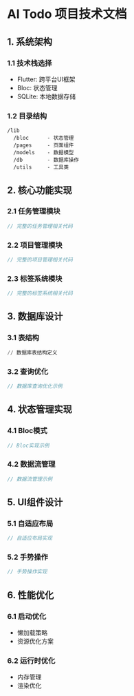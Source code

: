# AI Todo 项目技术文档

## 1. 系统架构

### 1.1 技术栈选择
- Flutter: 跨平台UI框架
- Bloc: 状态管理
- SQLite: 本地数据存储

### 1.2 目录结构
```
/lib
  /bloc      - 状态管理
  /pages     - 页面组件
  /models    - 数据模型
  /db        - 数据库操作
  /utils     - 工具类
```

## 2. 核心功能实现

### 2.1 任务管理模块
```dart
// 完整的任务管理相关代码
```

### 2.2 项目管理模块
```dart
// 完整的项目管理相关代码
```

### 2.3 标签系统模块
```dart
// 完整的标签系统相关代码
```

## 3. 数据库设计

### 3.1 表结构
```sql
// 数据库表结构定义
```

### 3.2 查询优化
```dart
// 数据库查询优化示例
```

## 4. 状态管理实现

### 4.1 Bloc模式
```dart
// Bloc实现示例
```

### 4.2 数据流管理
```dart
// 数据流管理示例
```

## 5. UI组件设计

### 5.1 自适应布局
```dart
// 自适应布局实现
```

### 5.2 手势操作
```dart
// 手势操作实现
```

## 6. 性能优化

### 6.1 启动优化
- 懒加载策略
- 资源优化方案

### 6.2 运行时优化
- 内存管理
- 渲染优化 